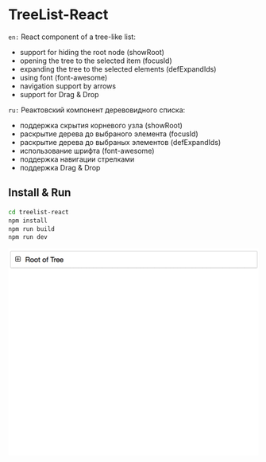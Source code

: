 # TreeList-React
`en:` React component of a tree-like list:
* support for hiding the root node (showRoot)
* opening the tree to the selected item (focusId)
* expanding the tree to the selected elements (defExpandIds)
* using font (font-awesome)
* navigation support by arrows
* support for Drag & Drop

`ru:` Реактовский компонент деревовидного списка:
* поддержка скрытия корневого узла (showRoot)
* pаскрытие дерева до выбраного элемента (focusId)
* раскрытие дерева до выбраных элементов (defExpandIds)
* использование шрифта (font-awesome)
* поддержка навигации стрелками
* поддержка Drag & Drop

## Install & Run

```sh
cd treelist-react 
npm install
npm run build
npm run dev
```
![Treelist React component](https://raw.githubusercontent.com/thedich/thedich.github.io/master/self/treelist-anim.gif)

